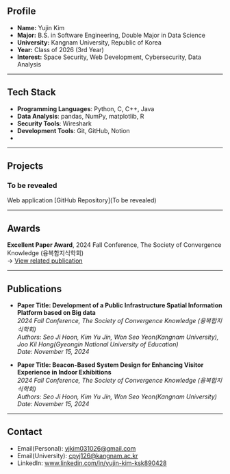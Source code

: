 ## Profile

- **Name:** Yujin Kim  
- **Major:** B.S. in Software Engineering, Double Major in Data Science
- **University:** Kangnam University, Republic of Korea
- **Year:** Class of 2026 (3rd Year)
- **Interest:** Space Security, Web Development, Cybersecurity, Data Analysis

---

## Tech Stack

- **Programming Languages**: Python, C, C++, Java
- **Data Analysis**: pandas, NumPy, matplotlib, R
- **Security Tools**: Wireshark
- **Development Tools**: Git, GitHub, Notion
- 
---

## Projects

### To be revealed
Web application
[GitHub Repository](To be revealed)

---

## Awards

**Excellent Paper Award**, 2024 Fall Conference, The Society of Convergence Knowledge (융복합지식학회)  
  → [View related publication](#development-of-a-public-infrastructure-spatial-information-platform-based-on-big-data)

---

## Publications
<a name="development-of-a-public-infrastructure-spatial-information-platform-based-on-big-data"></a>
- **Paper Title: Development of a Public Infrastructure Spatial Information Platform based on Big data**<br>
  *2024 Fall Conference, The Society of Convergence Knowledge (융복합지식학회)*<br>
  *Authors: Seo Ji Hoon, Kim Yu Jin, Won Seo Yeon(Kangnam University), Joo Kil Hong(Gyeongin National University of Education)*<br>
  *Date: November 15, 2024*

- **Paper Title: Beacon-Based System Design for Enhancing Visitor Experience in Indoor Exhibitions**<br>
  *2024 Fall Conference, The Society of Convergence Knowledge (융복합지식학회)*<br>
  *Authors: Seo Ji Hoon, Kim Yu Jin, Won Seo Yeon(Kangnam University)*<br>
  *Date: November 15, 2024*
  
---

## Contact

- Email(Personal): yjkim031026@gmail.com
- Email(University): cpyj126@kangnam.ac.kr
- LinkedIn: www.linkedin.com/in/yujin-kim-ksk890428

